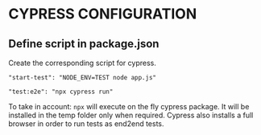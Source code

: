 #  CYPRESS CONFIGURATION

## Define script in package.json
Create the corresponding script for cypress.

`"start-test": "NODE_ENV=TEST node app.js"`

`"test:e2e": "npx cypress run"`

To take in account: `npx` will execute on the fly cypress package. It will be installed in the temp folder only when required. Cypress also installs a full browser in order to run tests as end2end tests.